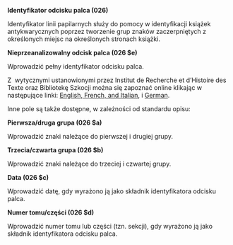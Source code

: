 **Identyfikator odcisku palca (026)**  
  
Identyfikator linii papilarnych służy do pomocy w identyfikacji książek antykwarycznych poprzez tworzenie grup znaków zaczerpniętych z określonych miejsc na określonych stronach książki.

**Nieprzeanalizowalny odcisk palca (026 $e)**

Wprowadzić pełny identyfikator odcisku palca.

Z&nbsp; wytycznymi ustanowionymi przez Institut de Recherche et d’Histoire des Texte oraz Bibliotekę Szkocji można się zapoznać online klikając w następujące linki: [English, French, and Italian](http://edit16.iccu.sbn.it/web_iccu/info/en/Impronta_notiziario.htm), i [German](http://nbn-resolving.de/urn:nbn:de:hbz:6:1-195591).

Inne pole są także dostępne, w zależności od standardu opisu:

**Pierwsza/druga grupa (026 $a)**

Wprowadzić znaki należące do pierwszej i drugiej grupy.

**Trzecia/czwarta grupa (026 $b)**

Wprowadzić znaki należące do trzeciej i czwartej grupy.

**Data (026 $c)**

Wprowadzić datę, gdy wyrażono ją jako składnik identyfikatora odcisku palca.

**Numer tomu/części (026 $d)**

Wprowadzić numer tomu lub części (tzn. sekcji), gdy wyrażono ją jako składnik identyfikatora odcisku palca.